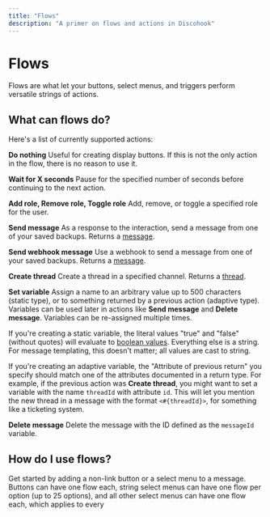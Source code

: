 ```yaml
---
title: "Flows"
description: "A primer on flows and actions in Discohook"
---
```


# Flows

Flows are what let your buttons, select menus, and triggers perform versatile strings of actions.

## What can flows do?

Here's a list of currently supported actions:

**Do nothing**
Useful for creating display buttons. If this is not the only action in the flow, there is no reason to use it.

**Wait for X seconds**
Pause for the specified number of seconds before continuing to the next action.

**Add role, Remove role, Toggle role**
Add, remove, or toggle a specified role for the user.

**Send message**
As a response to the interaction, send a message from one of your saved backups. Returns a [message](https://discord.com/developers/docs/resources/channel#message-object).

**Send webhook message**
Use a webhook to send a message from one of your saved backups. Returns a [message](https://discord.com/developers/docs/resources/channel#message-object).

**Create thread**
Create a thread in a specified channel. Returns a [thread](https://discord.com/developers/docs/resources/channel#channel-object-channel-structure).

**Set variable**
Assign a name to an arbitrary value up to 500 characters (static type), or to something returned by a previous action (adaptive type). Variables can be used later in actions like **Send message** and **Delete message**. Variables can be re-assigned multiple times.

If you're creating a static variable, the literal values "true" and "false" (without quotes) will evaluate to [boolean values](https://en.wikipedia.org/wiki/Boolean_data_type). Everything else is a string. For message templating, this doesn't matter; all values are cast to string.

If you're creating an adaptive variable, the "Attribute of previous return" you specify should match one of the attributes documented in a return type. For example, if the previous action was **Create thread**, you might want to set a variable with the name `threadId` with attribute `id`. This will let you mention the new thread in a message with the format `<#{threadId}>`, for something like a ticketing system.

**Delete message**
Delete the message with the ID defined as the `messageId` variable.

## How do I use flows?

Get started by adding a non-link button or a select menu to a message. Buttons can have one flow each, string select menus can have one flow per option (up to 25 options), and all other select menus can have one flow each, which applies to every  
